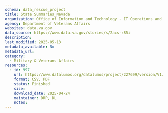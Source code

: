 ```yaml
---
schema: data_rescue_project 
title: State Summaries_Nevada
organization: Office of Information and Technology - IT Operations and Services (ITOPS)
agency: Department of Veterans Affairs
websites: data.va.gov
data_source: https://www.data.va.gov/stories/s/2acs-r85i
description: 
last_modified: 2025-05-13
metadata_available: No
metadata_url: 
category:
  - Military & Veterans Affairs 
resources:
  - id: 997
    url: https://www.datalumos.org/datalumos/project/227699/version/V1/view
    format: CSV, PDF
    status: Finished
    size: 
    download_date: 2025-04-24
    maintainer: DRP, DL
    notes: 
---
```

